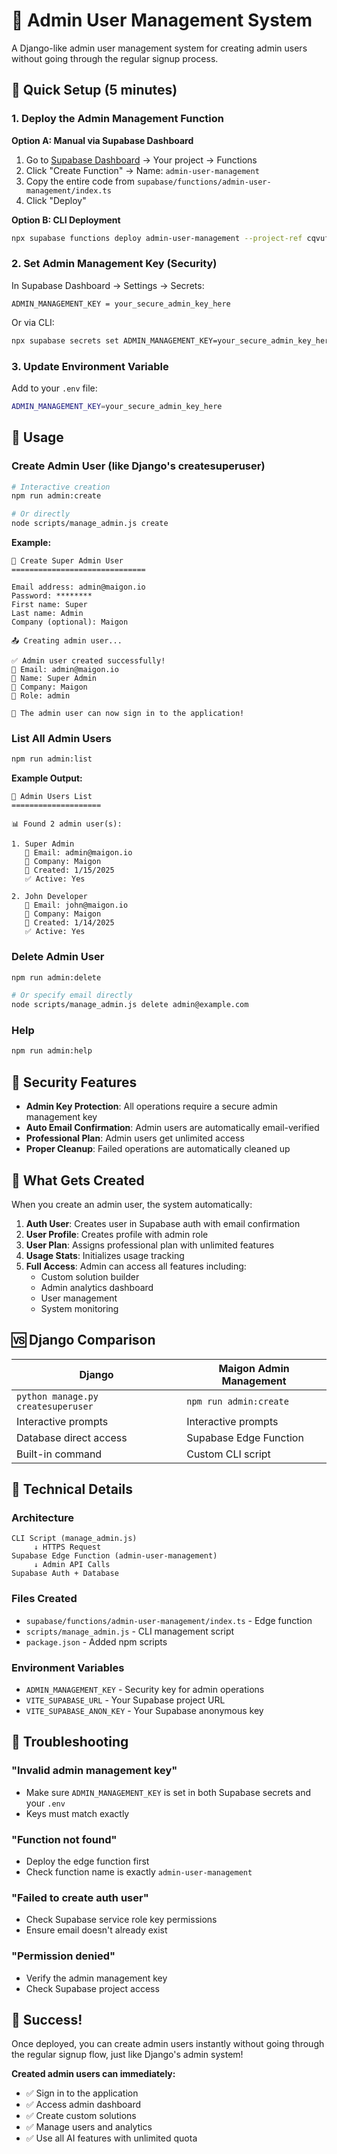 # 🔧 Admin User Management System

A Django-like admin user management system for creating admin users without going through the regular signup process.

## 🚀 Quick Setup (5 minutes)

### 1. Deploy the Admin Management Function

**Option A: Manual via Supabase Dashboard**

1. Go to [Supabase Dashboard](https://supabase.com/dashboard) → Your project → Functions
2. Click "Create Function" → Name: `admin-user-management`
3. Copy the entire code from `supabase/functions/admin-user-management/index.ts`
4. Click "Deploy"

**Option B: CLI Deployment**

```bash
npx supabase functions deploy admin-user-management --project-ref cqvufndxjakdbmbjhwlx
```

### 2. Set Admin Management Key (Security)

In Supabase Dashboard → Settings → Secrets:

```
ADMIN_MANAGEMENT_KEY = your_secure_admin_key_here
```

Or via CLI:

```bash
npx supabase secrets set ADMIN_MANAGEMENT_KEY=your_secure_admin_key_here --project-ref cqvufndxjakdbmbjhwlx
```

### 3. Update Environment Variable

Add to your `.env` file:

```bash
ADMIN_MANAGEMENT_KEY=your_secure_admin_key_here
```

## 📝 Usage

### Create Admin User (like Django's createsuperuser)

```bash
# Interactive creation
npm run admin:create

# Or directly
node scripts/manage_admin.js create
```

**Example:**

```
🔧 Create Super Admin User
==============================

Email address: admin@maigon.io
Password: ********
First name: Super
Last name: Admin
Company (optional): Maigon

📤 Creating admin user...

✅ Admin user created successfully!
📧 Email: admin@maigon.io
👤 Name: Super Admin
🏢 Company: Maigon
🔐 Role: admin

🎉 The admin user can now sign in to the application!
```

### List All Admin Users

```bash
npm run admin:list
```

**Example Output:**

```
👥 Admin Users List
====================

📊 Found 2 admin user(s):

1. Super Admin
   📧 Email: admin@maigon.io
   🏢 Company: Maigon
   📅 Created: 1/15/2025
   ✅ Active: Yes

2. John Developer
   📧 Email: john@maigon.io
   🏢 Company: Maigon
   📅 Created: 1/14/2025
   ✅ Active: Yes
```

### Delete Admin User

```bash
npm run admin:delete

# Or specify email directly
node scripts/manage_admin.js delete admin@example.com
```

### Help

```bash
npm run admin:help
```

## 🔐 Security Features

- **Admin Key Protection**: All operations require a secure admin management key
- **Auto Email Confirmation**: Admin users are automatically email-verified
- **Professional Plan**: Admin users get unlimited access
- **Proper Cleanup**: Failed operations are automatically cleaned up

## 🎯 What Gets Created

When you create an admin user, the system automatically:

1. **Auth User**: Creates user in Supabase auth with email confirmation
2. **User Profile**: Creates profile with admin role
3. **User Plan**: Assigns professional plan with unlimited features
4. **Usage Stats**: Initializes usage tracking
5. **Full Access**: Admin can access all features including:
   - Custom solution builder
   - Admin analytics dashboard
   - User management
   - System monitoring

## 🆚 Django Comparison

| Django                             | Maigon Admin Management |
| ---------------------------------- | ----------------------- |
| `python manage.py createsuperuser` | `npm run admin:create`  |
| Interactive prompts                | Interactive prompts     |
| Database direct access             | Supabase Edge Function  |
| Built-in command                   | Custom CLI script       |

## 🔧 Technical Details

### Architecture

```
CLI Script (manage_admin.js)
     ↓ HTTPS Request
Supabase Edge Function (admin-user-management)
     ↓ Admin API Calls
Supabase Auth + Database
```

### Files Created

- `supabase/functions/admin-user-management/index.ts` - Edge function
- `scripts/manage_admin.js` - CLI management script
- `package.json` - Added npm scripts

### Environment Variables

- `ADMIN_MANAGEMENT_KEY` - Security key for admin operations
- `VITE_SUPABASE_URL` - Your Supabase project URL
- `VITE_SUPABASE_ANON_KEY` - Your Supabase anonymous key

## 🚨 Troubleshooting

### "Invalid admin management key"

- Make sure `ADMIN_MANAGEMENT_KEY` is set in both Supabase secrets and your `.env`
- Keys must match exactly

### "Function not found"

- Deploy the edge function first
- Check function name is exactly `admin-user-management`

### "Failed to create auth user"

- Check Supabase service role key permissions
- Ensure email doesn't already exist

### "Permission denied"

- Verify the admin management key
- Check Supabase project access

## 🎉 Success!

Once deployed, you can create admin users instantly without going through the regular signup flow, just like Django's admin system!

**Created admin users can immediately:**

- ✅ Sign in to the application
- ✅ Access admin dashboard
- ✅ Create custom solutions
- ✅ Manage users and analytics
- ✅ Use all AI features with unlimited quota
